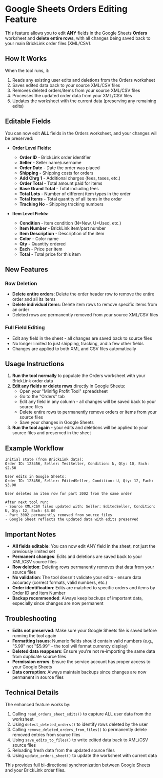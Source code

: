 # Google Sheets Orders Editing Feature

This feature allows you to edit **ANY** fields in the Google Sheets **Orders** worksheet and **delete entire rows**, with all changes being saved back to your main BrickLink order files (XML/CSV).

## How It Works

When the tool runs, it:
1. Reads any existing user edits and deletions from the Orders worksheet
2. Saves edited data back to your source XML/CSV files
3. Removes deleted orders/items from your source XML/CSV files 
4. Processes the updated order data from your XML/CSV files
5. Updates the worksheet with the current data (preserving any remaining edits)

## Editable Fields

You can now edit **ALL** fields in the Orders worksheet, and your changes will be preserved:

- **Order Level Fields:**
  - **Order ID** - BrickLink order identifier
  - **Seller** - Seller name/username
  - **Order Date** - Date the order was placed
  - **Shipping** - Shipping costs for orders
  - **Add Chrg 1** - Additional charges (fees, taxes, etc.)
  - **Order Total** - Total amount paid for items
  - **Base Grand Total** - Total including fees
  - **Total Lots** - Number of different item types in the order
  - **Total Items** - Total quantity of all items in the order
  - **Tracking No** - Shipping tracking numbers

- **Item Level Fields:**
  - **Condition** - Item condition (N=New, U=Used, etc.)
  - **Item Number** - BrickLink item/part number
  - **Item Description** - Description of the item
  - **Color** - Color name
  - **Qty** - Quantity ordered
  - **Each** - Price per item
  - **Total** - Total price for this item

## New Features

### Row Deletion
- **Delete entire orders**: Delete the order header row to remove the entire order and all its items
- **Delete individual items**: Delete item rows to remove specific items from an order
- Deleted rows are permanently removed from your source XML/CSV files

### Full Field Editing
- Edit any field in the sheet - all changes are saved back to source files
- No longer limited to just shipping, tracking, and a few other fields
- Changes are applied to both XML and CSV files automatically

## Usage Instructions

1. **Run the tool normally** to populate the Orders worksheet with your BrickLink order data
2. **Edit any fields or delete rows** directly in Google Sheets:
   - Open your "Minifig Profit Tool" spreadsheet
   - Go to the "Orders" tab
   - Edit any field in any column - all changes will be saved back to your source files
   - Delete entire rows to permanently remove orders or items from your source files
   - Save your changes in Google Sheets
3. **Run the tool again** - your edits and deletions will be applied to your source files and preserved in the sheet

## Example Workflow

```
Initial state (from BrickLink data):
Order ID: 123456, Seller: TestSeller, Condition: N, Qty: 10, Each: $2.50

User edits in Google Sheets:
Order ID: 123456, Seller: EditedSeller, Condition: U, Qty: 12, Each: $3.00

User deletes an item row for part 3002 from the same order

After next tool run:
- Source XML/CSV files updated with: Seller: EditedSeller, Condition: U, Qty: 12, Each: $3.00
- Part 3002 permanently removed from source files
- Google Sheet reflects the updated data with edits preserved
```

## Important Notes

- **All fields editable**: You can now edit ANY field in the sheet, not just the previously limited set
- **Permanent changes**: Edits and deletions are saved back to your XML/CSV source files
- **Row deletion**: Deleting rows permanently removes that data from your source files
- **No validation**: The tool doesn't validate your edits - ensure data accuracy (correct formats, valid numbers, etc.)
- **Order identification**: Edits are matched to specific orders and items by Order ID and Item Number
- **Backup recommended**: Always keep backups of important data, especially since changes are now permanent

## Troubleshooting

- **Edits not preserved**: Make sure your Google Sheets file is saved before running the tool again
- **Formatting issues**: Numeric fields should contain valid numbers (e.g., "5.99" not "$5.99" - the tool will format currency display)
- **Deleted data reappears**: Ensure you're not re-importing the same data from duplicate source files
- **Permission errors**: Ensure the service account has proper access to your Google Sheets
- **Data corruption**: Always maintain backups since changes are now permanent in source files

## Technical Details

The enhanced feature works by:
1. Calling `read_orders_sheet_edits()` to capture ALL user data from the worksheet
2. Using `detect_deleted_orders()` to identify rows deleted by the user
3. Calling `remove_deleted_orders_from_files()` to permanently delete removed entries from source files
4. Using `save_edits_to_files()` to write edited data back to XML/CSV source files
5. Reloading fresh data from the updated source files
6. Using `update_orders_sheet()` to update the worksheet with current data

This provides full bi-directional synchronization between Google Sheets and your BrickLink order files.